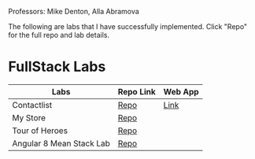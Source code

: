 Professors:
Mike Denton, Alla Abramova

The following are labs that I have successfully implemented.
Click "Repo" for the full repo and lab details.

# FullStack Labs

Labs | Repo Link | Web App
--- | --- | ---
Contactlist |[Repo](https://github.com/lilianyangc/mean-contactlist-angular2) | [Link](https://sleepy-badlands-17292.herokuapp.com/)
My Store |[Repo](https://github.com/lilianyangc/angular-qbxzyb) | 
Tour of Heroes|[Repo](https://github.com/lilianyangc/angular-tour-of-heroes) | 
Angular 8 Mean Stack Lab |[Repo](https://github.com/lilianyangc/Angular8MeanStack_Lab) | 
